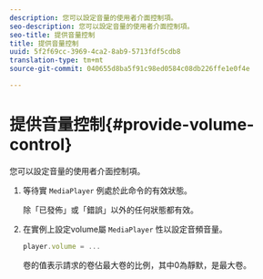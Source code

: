 ```yaml
---
description: 您可以設定音量的使用者介面控制項。
seo-description: 您可以設定音量的使用者介面控制項。
seo-title: 提供音量控制
title: 提供音量控制
uuid: 5f2f69cc-3969-4ca2-8ab9-5713fdf5cdb8
translation-type: tm+mt
source-git-commit: 040655d8ba5f91c98ed0584c08db226ffe1e0f4e

---
```



# 提供音量控制{#provide-volume-control}

您可以設定音量的使用者介面控制項。

1. 等待實 `MediaPlayer` 例處於此命令的有效狀態。

   除「已發佈」或「錯誤」以外的任何狀態都有效。
1. 在實例上設定volume屬 `MediaPlayer` 性以設定音頻音量。

   ```js
   player.volume = ...
   ```

   卷的值表示請求的卷佔最大卷的比例，其中0為靜默，是最大卷。


